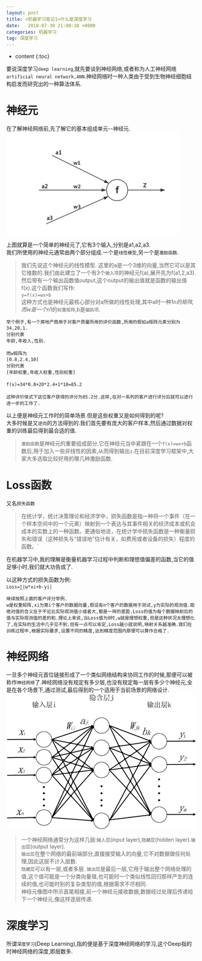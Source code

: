 ```yaml
---
layout: post
title: <机器学习笔记1>什么是深度学习
date:   2018-07-30 21:00:38 +0800
categories: 机器学习
tag: 深度学习
---
```



* content
{:toc}

要说深度学习`deep learning`,就先要谈到神经网络,或者称为人工神经网络`artificial neural network,ANN`.神经网络时一种人类由于受到生物神经细胞结构启发而研究出的一种算法体系.

神经元
======
在了解神经网络前,先了解它的基本组成单元--神经元.
![神经元](/styles/images/神经元.jpeg)  

上图就算是一个简单的神经元了,它有3个输入,分别是a1,a2,a3.  
我们所使用的神经元通常由两个部分组成.一个是`线性模型`,另一个是`激励函数`.

>我们先说这个神经元的线性模型.
这里的a是一个3维的向量,当然它可以是其它维数的.我们由此建立了一个有3个`输入项`的神经元f(a),展开先为f(a1,2,a3).然后带有一个输出函数值output,这个output的输出值就是函数的输出值f(x).这个函数我们写作:  
`y=f(x)=wx+b`  
这种方式也是神经元最核心部分对a所做的线性处理,其中a时一种1*n的矩阵,而w是一个n*1的`权重矩阵`,b是`偏执项`.

    举个例子,有一个房地产商用于对客户质量所用的评价函数,所用的假如a矩阵元素分别为  
    34,20,1.  
    分别代表  
    年龄,年收入,性别.  
    
    而w矩阵为  
    [0.8,2.4,10]  
    分别代表  
    [年龄权重,年收入权重,性别权重]    

    f(x)=34*0.8+20*2.4+1*10=85.2  

    这种评价体式下这位客户获得的评分为85.2分.这样,在对一系列的客户进行评分后就可以进行进一步的工作了.

以上便是神经元工作时的简单场景.但是这些权重又是如何得到的呢?  
大多时候是又`逆向`的方法得到的.我们首先要有庞大的客户样本,然后通过数据对权重的训练最后得到最合适的值.  

>`激励函数`是神经元的重要组成部分,它在神经元当中紧跟在一个`f(x)=wx+b`函数后,用于加入一些非线性的因素,从而得到输出`z`.在目前深度学习框架中,大家大多选取比较好用的哪几种激励函数.

Loss函数
=======

又名`损失函数`
>在统计学，统计决策理论和经济学中，损失函数是指一种将一个事件（在一个样本空间中的一个元素）映射到一个表达与其事件相关的经济成本或机会成本的实数上的一种函数。更通俗地说，在统计学中损失函数是一种衡量损失和错误（这种损失与“错误地”估计有关，如费用或者设备的损失）程度的函数。`

在机器学习中,我的理解是衡量机器学习过程中判断和理想值偏差的函数,当它的值足够小时,我们就大功告成了.  

以这种方式的损失函数为例:  
`Loss=∑|w*xi+b-yi|`

    继续按照上面的客户评分举例.
    w是权重矩阵,xi为第i个客户的数据向量,假设有n个客户的数据用于测试,y为实际的观测值.取绝对值的含义在于不论比实际观测值小或者大,都是一样的差距.Loss的值为每个数据映射后的值与实际观测值的差的和.理论上来说,当Loss值为0时,w就是理想权重,但是这种状况太理想化了,在实际的生活中几乎见不到.但有一点可以肯定,Loss越小就说明,映射关系越准确.我们在训练过程中,根据实际要求,设置不同的精度,达到精度范围内那便可以算作合格了.

神经网络
=======

一旦多个神经元首位链接形成了一个类似网络结构来协同工作的时候,那便可以被称作`神经网络`了.神经网络没有规定有多少层,也没有规定每一层有多少个神经元,全是在各个场景下,通过测试,最后得到的一个适用于当前场景的网络设计.
![神经网络](/styles/images/神经网络.gif) 

>一个神经网络通常分为这样几层:`输入层`(input layer),`隐藏层`(hidden layer).`输出层`(output layer).  
`输出层`在整个网络的最前端部分,直接接受输入的向量,它不对数据做任何处理,因此这层不计入层数.  
`隐藏层`可以有一层,或者多层.
`输出层`是最后一层,它用于输出整个网络处理的值,这个值可能是一个分类向量值,也可能时一个类似线性回归那样产生的连续的值,也可能时别的复杂类型的值,根据需求不尽相同.  
神经元像图中所示首尾相接,前一个神经元接收数据,数据经过处理后传递给下一个神经元,像这样逐层传递.


深度学习
=======
所谓`深度学习`(Deep Learning),指的便是基于深度神经网络的学习,这个Deep指的时神经网络的深度,即层数多.
